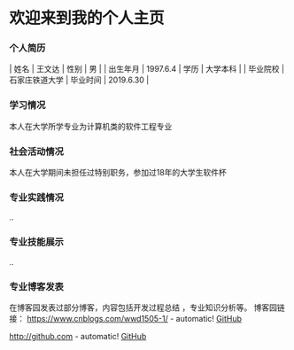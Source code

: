 # 欢迎来到我的个人主页


### 个人简历



| 姓名  | 王文达  | 性别  | 男  |
| 出生年月  | 1997.6.4  | 学历  | 大学本科  |
| 毕业院校  | 石家庄铁道大学  | 毕业时间  | 2019.6.30  |


### 学习情况 

  本人在大学所学专业为计算机类的软件工程专业


### 社会活动情况
  本人在大学期间未担任过特别职务，参加过18年的大学生软件杯
### 专业实践情况
  ..
### 专业技能展示
  ..
### 专业博客发表
  在博客园发表过部分博客，内容包括开发过程总结 ，专业知识分析等。    博客园链接： https://www.cnblogs.com/wwd1505-1/ - automatic!
[GitHub](http://github.com)


http://github.com - automatic!
[GitHub](http://github.com)


